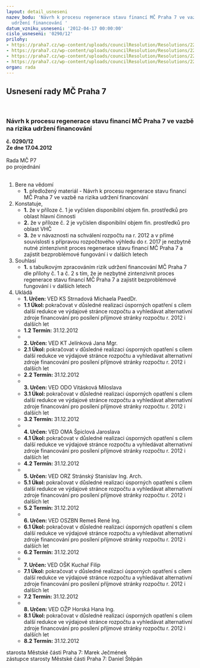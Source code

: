 ```yaml
---
layout: detail_usneseni
nazev_bodu: 'Návrh k procesu regenerace stavu financí MČ Praha 7 ve vazbě na rizika
  udržení financování '
datum_vzniku_usneseni: '2012-04-17 00:00:00'
cislo_usneseni: '0290/12'
prilohy:
- https://praha7.cz/wp-content/uploads/councilResolution/Resolutions/22900/22-12-(1)rizika_hlavn%c3%ad_%c4%8dinnost_-_rada.xls
- https://praha7.cz/wp-content/uploads/councilResolution/Resolutions/22900/22-12-(2)rizika_vh%c4%8d+sf_rada.xls
- https://praha7.cz/wp-content/uploads/councilResolution/Resolutions/22900/22-12-usneseni0004_12z.doc
- https://praha7.cz/wp-content/uploads/councilResolution/Resolutions/22900/22-12-usneseni0006_12z.doc
organ: rada
---
```

<div id="ucUsn_pList" class="usn">
	<span><h2>Usnesení rady MČ Praha 7 </h2>
<br></span><div class="standBody">
<span><h3>Návrh k procesu regenerace stavu financí MČ Praha 7 ve vazbě na rizika udržení financování </h3></span><div class="center">
		<strong>č. 0290/12</strong><br>
	</div>
<div class="center">
		<strong>Ze dne 17.04.2012</strong><br><br>
	</div>Rada MČ P7<br> po projednání<br><br><ol>
<li>Bere na vědomí<ul><li>
<strong>1.</strong> předložený materiál - Návrh k procesu regenerace stavu financí MČ Praha 7 ve vazbě na rizika udržení financování </li></ul>
</li>
<li>Konstatuje,<ul>
<li>
<strong>1.</strong> že v příloze č. 1 je vyčíslen disponibilní objem fin. prostředků pro oblast hlavní činnosti</li>
<li>
<strong>2.</strong> že v příloze č. 2 je vyčíslen disponibilní objem fin. prostředků pro oblast VHČ</li>
<li>
<strong>3.</strong> že v návaznosti na schválení rozpočtu na r. 2012 a v přímé souvislosti s přípravou rozpočtového  výhledu do r. 2017 je nezbytně nutné zintenzivnit proces regenerace stavu financí MČ Praha 7 a zajistit bezproblémové fungování i v dalších letech </li>
</ul>
</li>
<li>Souhlasí<ul><li>
<strong>1.</strong> s tabulkovým zpracováním rizik udržení financování MČ Praha 7  dle  přílohy č. 1 a č. 2 s tím, že je nezbytné zintenzivnit proces  regenerace stavu financí MČ Praha 7 a zajistit bezproblémové fungování i v dalších letech </li></ul>
</li>
<li>Ukládá<ul>
<li>
<strong>1. Určen: </strong>VED KS Strnadová Michaela PaedDr.</li>
<li>
<strong>1.1 Úkol: </strong>pokračovat v důsledné realizaci úsporných opatření s cílem další redukce ve výdajové stránce rozpočtu a vyhledávat alternativní zdroje financování pro posílení příjmové stránky rozpočtu r. 2012 i dalších let </li>
<li>
<strong>1.2 Termín: </strong>31.12.2012</li>
<li>
<strong><br>2. Určen: </strong>VED KT Jelínková Jana Mgr.</li>
<li>
<strong>2.1 Úkol: </strong>pokračovat v důsledné realizaci úsporných opatření s cílem další redukce ve výdajové stránce rozpočtu a vyhledávat alternativní zdroje financování pro posílení příjmové stránky rozpočtu r. 2012 i dalších let </li>
<li>
<strong>2.2 Termín: </strong>31.12.2012</li>
<li>
<strong><br>3. Určen: </strong>VED ODO Vitásková Miloslava</li>
<li>
<strong>3.1 Úkol: </strong>pokračovat v důsledné realizaci úsporných opatření s cílem další redukce ve výdajové stránce rozpočtu a vyhledávat alternativní zdroje financování pro posílení příjmové stránky rozpočtu r. 2012 i dalších let </li>
<li>
<strong>3.2 Termín: </strong>31.12.2012</li>
<li>
<strong><br>4. Určen: </strong>VED OMA Špiclová Jaroslava</li>
<li>
<strong>4.1 Úkol: </strong>pokračovat v důsledné realizaci úsporných opatření s cílem další redukce ve výdajové stránce rozpočtu a vyhledávat alternativní zdroje financování pro posílení příjmové stránky rozpočtu r. 2012 i dalších let </li>
<li>
<strong>4.2 Termín: </strong>31.12.2012</li>
<li>
<strong><br>5. Určen: </strong>VED ORZ  Stránský  Stanislav Ing. Arch.</li>
<li>
<strong>5.1 Úkol: </strong>pokračovat v důsledné realizaci úsporných opatření s cílem další redukce ve výdajové stránce rozpočtu a vyhledávat alternativní zdroje financování pro posílení příjmové stránky rozpočtu r. 2012 i dalších let </li>
<li>
<strong>5.2 Termín: </strong>31.12.2012</li>
<li>
<strong><br>6. Určen: </strong>VED OSZBN Remeš René Ing.</li>
<li>
<strong>6.1 Úkol: </strong>pokračovat v důsledné realizaci úsporných opatření s cílem další redukce ve výdajové stránce rozpočtu a vyhledávat alternativní zdroje financování pro posílení příjmové stránky rozpočtu r. 2012 i dalších let </li>
<li>
<strong>6.2 Termín: </strong>31.12.2012</li>
<li>
<strong><br>7. Určen: </strong>VED OŠK Kuchař Filip</li>
<li>
<strong>7.1 Úkol: </strong>pokračovat v důsledné realizaci úsporných opatření s cílem další redukce ve výdajové stránce rozpočtu a vyhledávat alternativní zdroje financování pro posílení příjmové stránky rozpočtu r. 2012 i dalších let </li>
<li>
<strong>7.2 Termín: </strong>31.12.2012</li>
<li>
<strong><br>8. Určen: </strong>VED OŽP Horská Hana Ing.</li>
<li>
<strong>8.1 Úkol: </strong>pokračovat v důsledné realizaci úsporných opatření s cílem další redukce ve výdajové stránce rozpočtu a vyhledávat alternativní zdroje financování pro posílení příjmové stránky rozpočtu r. 2012 i dalších let </li>
<li>
<strong>8.2 Termín: </strong>31.12.2012</li>
</ul>
</li>
</ol>starosta Městské části Praha 7: Marek Ječmének<br>zástupce starosty Městské části Praha 7: Daniel Štěpán 
</div>
</div>
